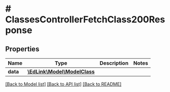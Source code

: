 # # ClassesControllerFetchClass200Response

## Properties

Name | Type | Description | Notes
------------ | ------------- | ------------- | -------------
**data** | [**\EdLink\Model\ModelClass**](ModelClass.md) |  |

[[Back to Model list]](../../README.md#models) [[Back to API list]](../../README.md#endpoints) [[Back to README]](../../README.md)
